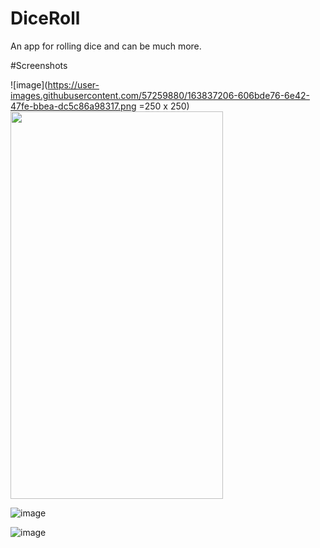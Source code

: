 # DiceRoll
An app for rolling dice and can be much more.

#Screenshots

![image](https://user-images.githubusercontent.com/57259880/163837206-606bde76-6e42-47fe-bbea-dc5c86a98317.png =250 x 250)
<img src ="https://user-images.githubusercontent.com/57259880/163837206-606bde76-6e42-47fe-bbea-dc5c86a98317.png" width ="340" height ="620">


![image](https://user-images.githubusercontent.com/57259880/163837386-69a47da6-863a-4b2e-83eb-7a316f532871.png)


![image](https://user-images.githubusercontent.com/57259880/163837438-ce770b43-5cd1-418f-90b8-7e63054e51db.png)
